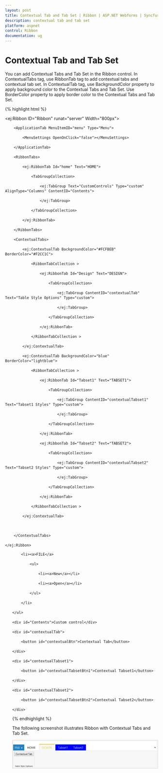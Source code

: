 ```yaml
---
layout: post
title: Contextual Tab and Tab Set | Ribbon | ASP.NET Webforms | Syncfusion
description: contextual tab and tab set
platform: aspnet
control: Ribbon
documentation: ug
---
```


# Contextual Tab and Tab Set

You can add Contextual Tabs and Tab Set in the Ribbon control. In ContextualTabs tag, use RibbonTab tag to add contextual tabs and contextual tab set. In ContextualTab tag, use BackgroundColor property to apply background color to the Contextual Tabs and Tab Set. Use BorderColor property to apply border color to the Contextual Tabs and Tab Set.



{% highlight html %}




<ej:Ribbon ID="Ribbon" runat="server" Width="800px">

        <ApplicationTab MenuItemID="menu" Type="Menu">

            <MenuSettings OpenOnClick="false"></MenuSettings>

        </ApplicationTab>

        <RibbonTabs>

            <ej:RibbonTab Id="home" Text="HOME">

                <TabGroupCollection>

                    <ej:TabGroup Text="CustomControls" Type="custom" AlignType="Columns" ContentID="Contents">

                    </ej:TabGroup>

                </TabGroupCollection>

            </ej:RibbonTab>

        </RibbonTabs>

        <ContextualTabs>

            <ej:ContextualTab BackgroundColor="#FCFBEB" BorderColor="#F2CC1C">

                <RibbonTabCollection >

                    <ej:RibbonTab Id="Design" Text="DESIGN">

                        <TabGroupCollection>

                            <ej:TabGroup ContentID="contextualTab" Text="Table Style Options" Type="custom">

                            </ej:TabGroup>

                        </TabGroupCollection>

                    </ej:RibbonTab>

                </RibbonTabCollection >

            </ej:ContextualTab>

            <ej:ContextualTab BackgroundColor="blue" BorderColor="lightblue">

                <RibbonTabCollection >

                    <ej:RibbonTab Id="Tabset1" Text="TABSET1">

                        <TabGroupCollection>

                            <ej:TabGroup ContentID="contextualTabset1" Text="Tabset1 Styles" Type="custom">

                            </ej:TabGroup>

                        </TabGroupCollection>

                    </ej:RibbonTab>

                    <ej:RibbonTab Id="Tabset2" Text="TABSET2">

                        <TabGroupCollection>

                            <ej:TabGroup ContentID="contextualTabset2" Text="Tabset2 Styles" Type="custom">

                            </ej:TabGroup>

                        </TabGroupCollection>

                    </ej:RibbonTab>

                </RibbonTabCollection >

            </ej:ContextualTab>



        </ContextualTabs>

    </ej:Ribbon>



   <ul id="menu">

        <li><a>FILE</a>

            <ul>

                <li><a>New</a></li>

                <li><a>Open</a></li>

            </ul>

        </li>

    </ul>

    <div id="Contents">Custom control</div>

    <div id="contextualTab">

        <button id="contextualBtn">Contextual Tab</button>

    </div>

    <div id="contextualTabset1">

        <button id="contextualTabsetBtn1">Contextual Tabset1</button>

    </div>

    <div id="contextualTabset2">

        <button id="contextualTabsetBtn2">Contextual Tabset2</button>

    </div>



{% endhighlight %}



The following screenshot illustrates Ribbon with Contextual Tabs and Tab Set.

![](Contextual-Tab-and-Tab-Set_images/Contextual-Tab-and-Tab-Set_img1.png)



